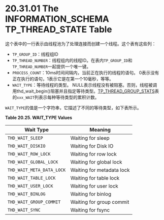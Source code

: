# 20.31.01 The INFORMATION_SCHEMA TP_THREAD_STATE Table

这个表中的一行表示由线程池为了处理连接而创建一个线程。这个表有这些列：

- `TP_GROUP_ID`：线程组ID
- `TP_THREAD_NUMBER`：线程组内的线程ID。在表内`TP_GROUP_ID`和`TP_THREAD_NUMBER`一起提供一个唯一键。
- `PROCESS_COUNT`：10ms时间间隔内，当前正在执行的线程的语句。 0表示没有正在执行的语句，1表示它是在第一个10毫秒，等等。
- `WAIT_TYPE`：等待线程的类型。 NULL表示线程没有被阻塞。否则，线程被调用thd_wait_begin()阻塞并且指定等待类型。[TP_THREAD_GROUP_STATS]()表的`xxx_WAIT`列表示每种等待类型的累积计数。

`WAIT_TYPE`的值是一个字符串，它描述了不同的等待类型，如下表所示。

**Table 20.25. WAIT_TYPE Values**

<table>
<thead>
<tr>
	<th scope="col">Wait Type</th>
	<th scope="col">Meaning</th>
</tr>
</thead>

<tbody>
<tr>
	<td scope="row"><code class="literal">THD_WAIT_SLEEP</code></td>
	<td>Waiting for sleep</td>
</tr>

<tr>
	<td scope="row"><code class="literal">THD_WAIT_DISKIO</code></td>
	<td>Waiting for Disk IO</td>
</tr>

<tr>
	<td scope="row"><code class="literal">THD_WAIT_ROW_LOCK</code></td>
	<td>Waiting for row lock</td>
</tr>

<tr>
	<td scope="row"><code class="literal">THD_WAIT_GLOBAL_LOCK</code></td>
	<td>Waiting for global lock</td>
</tr>

<tr>
	<td scope="row"><code class="literal">THD_WAIT_META_DATA_LOCK</code></td>
	<td>Waiting for metadata lock</td>
</tr>

<tr>
	<td scope="row"><code class="literal">THD_WAIT_TABLE_LOCK</code></td>
	<td>Waiting for table lock</td>
</tr>

<tr>
	<td scope="row"><code class="literal">THD_WAIT_USER_LOCK</code></td>
	<td>Waiting for user lock</td>
</tr>

<tr>
	<td scope="row"><code class="literal">THD_WAIT_BINLOG</code></td>
	<td>Waiting for binlog</td>
</tr>

<tr>
	<td scope="row"><code class="literal">THD_WAIT_GROUP_COMMIT</code></td>
	<td>Waiting for group commit</td>
</tr>

<tr>
	<td scope="row"><code class="literal">THD_WAIT_SYNC</code></td>
	<td>Waiting for fsync</td>
</tr>
</tbody>
</table>